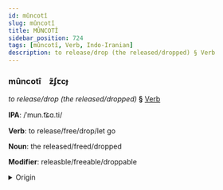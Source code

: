 ```yaml
---
id: mûncotî
slug: mûncotî
title: MÛNCOTÎ
sidebar_position: 724
tags: [mûncotî, Verb, Indo-Iranian]
description: to release/drop (the released/dropped) § Verb
---
```


### mûncotî&emsp;<span kind="abugida">ƶ̃ʄꞇcɟ</span>

*to release/drop (the released/dropped)* **§** [Verb](../../tags/Verb)

**IPA**: /ˈmun.t͡ɕɑ.ti/

**Verb**: to release/free/drop/let go

**Noun**: the released/freed/dropped

**Modifier**: releasble/freeable/droppable

<details>
    <summary>Origin</summary>
    Sanskrit मुञ्चति muñcáti  /muɲ.t͡ɕɐ́.ti/<br/>
    <em>Indo-Iranian Language Family</em>
</details>
